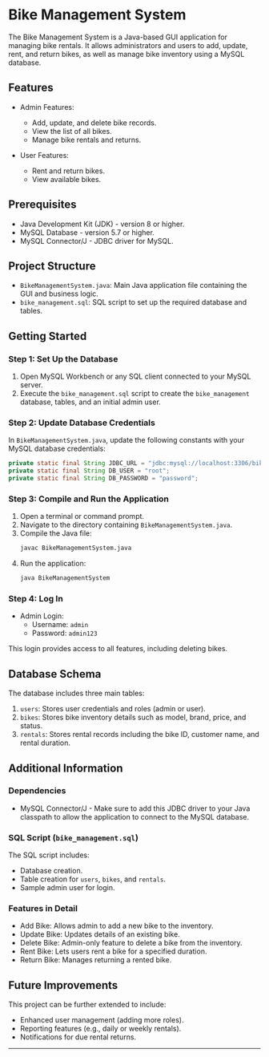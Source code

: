 # Bike Management System

The Bike Management System is a Java-based GUI application for managing bike rentals. It allows administrators and users to add, update, rent, and return bikes, as well as manage bike inventory using a MySQL database.

## Features

- Admin Features:
  - Add, update, and delete bike records.
  - View the list of all bikes.
  - Manage bike rentals and returns.

- User Features:
  - Rent and return bikes.
  - View available bikes.

## Prerequisites

- Java Development Kit (JDK) - version 8 or higher.
- MySQL Database - version 5.7 or higher.
- MySQL Connector/J - JDBC driver for MySQL.

## Project Structure

- `BikeManagementSystem.java`: Main Java application file containing the GUI and business logic.
- `bike_management.sql`: SQL script to set up the required database and tables.

## Getting Started

### Step 1: Set Up the Database

1. Open MySQL Workbench or any SQL client connected to your MySQL server.
2. Execute the `bike_management.sql` script to create the `bike_management` database, tables, and an initial admin user.

### Step 2: Update Database Credentials

In `BikeManagementSystem.java`, update the following constants with your MySQL database credentials:

```java
private static final String JDBC_URL = "jdbc:mysql://localhost:3306/bike_management";
private static final String DB_USER = "root";
private static final String DB_PASSWORD = "password";
```

### Step 3: Compile and Run the Application

1. Open a terminal or command prompt.
2. Navigate to the directory containing `BikeManagementSystem.java`.
3. Compile the Java file:
   ```bash
   javac BikeManagementSystem.java
   ```
4. Run the application:
   ```bash
   java BikeManagementSystem
   ```

### Step 4: Log In

- Admin Login:
  - Username: `admin`
  - Password: `admin123`

This login provides access to all features, including deleting bikes.

## Database Schema

The database includes three main tables:

1. `users`: Stores user credentials and roles (admin or user).
2. `bikes`: Stores bike inventory details such as model, brand, price, and status.
3. `rentals`: Stores rental records including the bike ID, customer name, and rental duration.

## Additional Information

### Dependencies

- MySQL Connector/J - Make sure to add this JDBC driver to your Java classpath to allow the application to connect to the MySQL database.

### SQL Script (`bike_management.sql`)

The SQL script includes:
- Database creation.
- Table creation for `users`, `bikes`, and `rentals`.
- Sample admin user for login.

### Features in Detail

- Add Bike: Allows admin to add a new bike to the inventory.
- Update Bike: Updates details of an existing bike.
- Delete Bike: Admin-only feature to delete a bike from the inventory.
- Rent Bike: Lets users rent a bike for a specified duration.
- Return Bike: Manages returning a rented bike.

## Future Improvements

This project can be further extended to include:
- Enhanced user management (adding more roles).
- Reporting features (e.g., daily or weekly rentals).
- Notifications for due rental returns.

---

